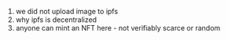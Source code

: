 1. we did not upload image to ipfs
2. why ipfs is decentralized 
3. anyone can mint an NFT here - not verifiably scarce or random